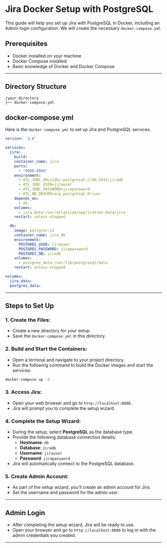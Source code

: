 
# Jira Docker Setup with PostgreSQL

This guide will help you set up Jira with PostgreSQL in Docker, including an Admin login configuration. We will create the necessary `docker-compose.yml` 
## Prerequisites

- Docker installed on your machine
- Docker Compose installed
- Basic knowledge of Docker and Docker Compose

---

## Directory Structure

```
/your-directory
├── docker-compose.yml

```


## docker-compose.yml

Here is the `docker-compose.yml` to set up Jira and PostgreSQL services.

```yaml
version: '3.8'

services:
  jira:
    build: .
    container_name: jira
    ports:
      - "8080:8080"
    environment:
      - ATL_JDBC_URL=jdbc:postgresql://db:5432/jiradb
      - ATL_JDBC_USER=jirauser
      - ATL_JDBC_PASSWORD=jirapassword
      - ATL_DB_DRIVER=org.postgresql.Driver
    depends_on:
      - db
    volumes:
      - jira_data:/var/atlassian/application-data/jira
    restart: unless-stopped

  db:
    image: postgres:13
    container_name: jira_db
    environment:
      POSTGRES_USER: jirauser
      POSTGRES_PASSWORD: jirapassword
      POSTGRES_DB: jiradb
    volumes:
      - postgres_data:/var/lib/postgresql/data
    restart: unless-stopped

volumes:
  jira_data:
  postgres_data:
```

---

## Steps to Set Up

### 1. **Create the Files:**

- Create a new directory for your setup.
- Save the `docker-compose.yml` in this directory.

### 2. **Build and Start the Containers:**

- Open a terminal and navigate to your project directory.
- Run the following command to build the Docker images and start the services:

```bash
docker-compose up -d
```

### 3. **Access Jira:**

- Open your web browser and go to `http://localhost:8080`.
- Jira will prompt you to complete the setup wizard.

### 4. **Complete the Setup Wizard:**

- During the setup, select **PostgreSQL** as the database type.
- Provide the following database connection details:
  - **Hostname**: `db`
  - **Database**: `jiradb`
  - **Username**: `jirauser`
  - **Password**: `jirapassword`
- Jira will automatically connect to the PostgreSQL database.

### 5. **Create Admin Account:**

- As part of the setup wizard, you'll create an admin account for Jira.
- Set the username and password for the admin user.

---

## Admin Login

- After completing the setup wizard, Jira will be ready to use.
- Open your browser and go to `http://localhost:8080` to log in with the admin credentials you created.

---


